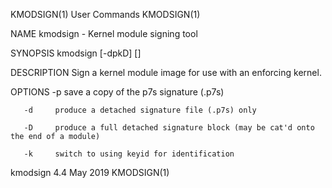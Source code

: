 KMODSIGN(1)                                  User Commands                                 KMODSIGN(1)

NAME
       kmodsign - Kernel module signing tool

SYNOPSIS
       kmodsign [-dpkD] <hash algo> <key> <x509> <module> [<dest>]

DESCRIPTION
       Sign a kernel module image for use with an enforcing kernel.

OPTIONS
       -p     save a copy of the p7s signature (.p7s)

       -d     produce a detached signature file (.p7s) only

       -D     produce a full detached signature block (may be cat'd onto the end of a module)

       -k     switch to using keyid for identification

kmodsign 4.4                                   May 2019                                    KMODSIGN(1)
